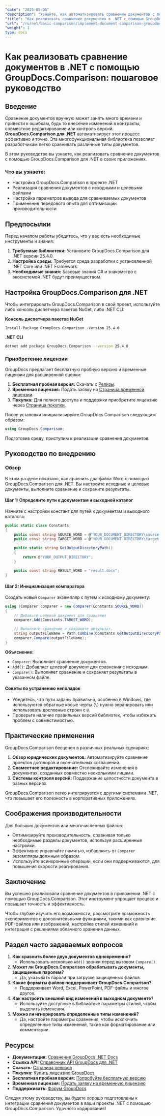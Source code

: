 ```yaml
---
"date": "2025-05-05"
"description": "Узнайте, как автоматизировать сравнение документов с помощью GroupDocs.Comparison для .NET. Это пошаговое руководство поможет вам легко настроить, сконфигурировать и выполнить сравнение."
"title": "Как реализовать сравнение документов в .NET с помощью GroupDocs.Comparison&#58; Пошаговое руководство"
"url": "/ru/net/basic-comparison/implement-document-comparison-groupdocs-net/"
"weight": 1
type: docs
---
```

# Как реализовать сравнение документов в .NET с помощью GroupDocs.Comparison: пошаговое руководство

## Введение

Сравнение документов вручную может занять много времени и привести к ошибкам, будь то внесение изменений в контракты, совместное редактирование или контроль версий. **GroupDocs.Comparison для .NET** автоматизирует этот процесс эффективно и точно. Эта многофункциональная библиотека позволяет разработчикам легко сравнивать различные типы документов.

В этом руководстве вы узнаете, как реализовать сравнение документов с помощью GroupDocs.Comparison для .NET в своих приложениях.

### Что вы узнаете:
- Настройка GroupDocs.Comparison в проекте .NET
- Реализация сравнения документов с исходными и целевыми файлами
- Настройка параметров вывода для сравниваемых документов
- Применение передового опыта для оптимизации производительности

## Предпосылки

Перед началом работы убедитесь, что у вас есть необходимые инструменты и знания:
1. **Требуемые библиотеки:** Установите GroupDocs.Comparison для .NET версии 25.4.0.
2. **Настройка среды:** Требуется среда разработки с установленной .NET Core или .NET Framework.
3. **Необходимые знания:** Базовые знания C# и знакомство с экосистемой .NET будут преимуществом.

## Настройка GroupDocs.Comparison для .NET

Чтобы интегрировать GroupDocs.Comparison в свой проект, используйте либо консоль диспетчера пакетов NuGet, либо .NET CLI:

**Консоль диспетчера пакетов NuGet**
```plaintext
Install-Package GroupDocs.Comparison -Version 25.4.0
```

**.NET CLI**
```bash
dotnet add package GroupDocs.Comparison --version 25.4.0
```

### Приобретение лицензии

GroupDocs предлагает бесплатную пробную версию и временные лицензии для расширенной оценки:
1. **Бесплатная пробная версия:** Скачать с [Релизы](https://releases.groupdocs.com/comparison/net/).
2. **Временная лицензия:** Подать заявку на [Страница временной лицензии](https://purchase.groupdocs.com/temporary-license/).
3. **Покупка:** Для полного доступа и поддержки приобретите лицензию через [Страница покупки](https://purchase.groupdocs.com/buy).

После установки инициализируйте GroupDocs.Comparison следующим образом:
```csharp
using GroupDocs.Comparison;
```

Подготовив среду, приступим к реализации сравнения документов.

## Руководство по внедрению

### Обзор
В этом разделе показано, как сравнить два файла Word с помощью GroupDocs.Comparison для .NET. Вы настроите исходные и целевые документы, выполните сравнение и сохраните результаты.

#### Шаг 1: Определите пути к документам и выходной каталог
Начните с настройки констант для путей к документам и выходного каталога:
```csharp
public static class Constants
{
    public const string SOURCE_WORD = @"YOUR_DOCUMENT_DIRECTORY\source.docx";
    public const string TARGET_WORD = @"YOUR_DOCUMENT_DIRECTORY\target.docx";

    public static string GetOutputDirectoryPath()
    {
        return @"YOUR_OUTPUT_DIRECTORY";
    }

    public const string RESULT_WORD = "result.docx";
}
```

#### Шаг 2: Инициализация компаратора
Создать новый `Comparer` экземпляр с путем к исходному документу:
```csharp
using (Comparer comparer = new Comparer(Constants.SOURCE_WORD))
{
    // Добавьте целевой документ для сравнения
    comparer.Add(Constants.TARGET_WORD);

    // Выполните сравнение и сохраните результат.
    string outputFileName = Path.Combine(Constants.GetOutputDirectoryPath(), Constants.RESULT_WORD);
    comparer.Compare(outputFileName);
}
```

**Объяснение:**
- `Comparer`: Выполняет сравнение документов.
- `Add()`: Добавляет целевой документ для сравнения с исходным.
- `Compare()`: Выполняет сравнение и сохраняет результаты в указанном файле.

#### Советы по устранению неполадок
- Убедитесь, что пути заданы правильно, особенно в Windows, где используются обратные косые черты (`\`) нужно экранировать или использовать дословные строки с `@`.
- Проверьте наличие правильных версий библиотек, чтобы избежать проблем с совместимостью.

## Практические применения

GroupDocs.Comparison бесценен в различных реальных сценариях:
1. **Обзор юридических документов:** Автоматизируйте сравнение проектов договоров и окончательных соглашений.
2. **Совместное редактирование:** Отслеживайте изменения в документах, созданных совместно несколькими лицами.
3. **Системы контроля версий:** Поддержание целостности документа в разных версиях.

GroupDocs.Comparison легко интегрируется с другими системами .NET, что повышает его полезность в корпоративных приложениях.

## Соображения производительности

Для больших документов или многочисленных файлов:
- Оптимизируйте производительность, сравнивая только необходимые разделы документов, используя расширенные настройки.
- Эффективно управляйте памятью, избавляясь от `Comparer` экземпляры должным образом.
- Используйте асинхронные операции, если они поддерживаются, для повышения скорости реагирования.

## Заключение

Вы успешно реализовали сравнение документов в приложении .NET с помощью GroupDocs.Comparison. Этот инструмент упрощает процесс и повышает точность и эффективность.

Чтобы глубже изучить его возможности, рассмотрите возможность экспериментов с дополнительными функциями, такими как сравнение PDF-файлов или изображений, настройка стилей изменений и интеграция с решениями облачного хранения данных.

## Раздел часто задаваемых вопросов

1. **Как сравнить более двух документов одновременно?**
   - Использовать несколько `Add()` звонки перед вызовом `Compare()`.
2. **Может ли GroupDocs.Comparison обрабатывать документы, защищенные паролем?**
   - Да, указывать пароли при загрузке защищенных файлов.
3. **Какие форматы файлов поддерживает GroupDocs.Comparison?**
   - Поддерживает Word, Excel, PowerPoint, PDF-файлы и многое другое.
4. **Как настроить внешний вид изменений в выходном документе?**
   - Используйте доступные в библиотеке параметры стилей, чтобы выделить изменения.
5. **Можно ли игнорировать определенные типы изменений?**
   - Да, настройте параметры сравнения, чтобы исключить определенные типы изменений, такие как форматирование или комментарии.

## Ресурсы
- **Документация:** [Сравнение GroupDocs .NET Docs](https://docs.groupdocs.com/comparison/net/)
- **Ссылка API:** [Справочник API GroupDocs для .NET](https://reference.groupdocs.com/comparison/net/)
- **Скачать:** [Страница релизов](https://releases.groupdocs.com/comparison/net/)
- **Покупка:** [Купить лицензию GroupDocs](https://purchase.groupdocs.com/buy)
- **Бесплатная пробная версия:** [Попробуйте бесплатную версию](https://releases.groupdocs.com/comparison/net/)
- **Временная лицензия:** [Подать заявку на временную лицензию](https://purchase.groupdocs.com/temporary-license/)
- **Поддерживать:** [Форум GroupDocs](https://forum.groupdocs.com/c/comparison/)

Следуя этому руководству, вы будете хорошо подготовлены к интеграции сравнения документов в ваши проекты .NET с помощью GroupDocs.Comparison. Удачного кодирования!